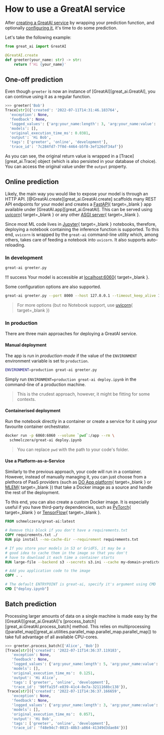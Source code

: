 # How to use a GreatAI service

After [creating a GreatAI service](/how-to-guides/create-service) by wrapping your prediction function, and optionally [configuring it](/how-to-guides/configure-service), it's time to do some prediction.

Let's take the following example:

```python title="greeter.py"
from great_ai import GreatAI

@GreatAI.create
def greeter(your_name: str) -> str:
    return f'Hi {your_name}'
```

## One-off prediction

Even though `greeter` is now an instance of [GreatAI][great_ai.GreatAI], you can continue using it as a regular function.

```python
>>> greeter('Bob')
Trace[str]({'created': '2022-07-11T14:31:46.183764',
  'exception': None,
  'feedback': None,
  'logged_values': {'arg:your_name:length': 3, 'arg:your_name:value': 'Bob'},
  'models': [],
  'original_execution_time_ms': 0.0381,
  'output': 'Hi Bob',
  'tags': ['greeter', 'online', 'development'],
  'trace_id': '7c284fd7-7f0d-4464-b5f8-3ef126df34af'})
```

As you can see, the original return value is wrapped in a [Trace][great_ai.Trace] object (which is also persisted in your database of choice). You can access the original value under the `output` property.

## Online prediction

Likely, the main way you would like to expose your model is through an HTTP API. [@GreatAI.create][great_ai.GreatAI.create] scaffolds many REST API endpoints for your model and creates a [FastAPI](https://fastapi.tiangolo.com/){ target=_blank } app available under [GreatAI.app][great_ai.GreatAI]. This can be served using [uvicorn](https://www.uvicorn.org/){ target=_blank } or any other [ASGI server](https://asgi.readthedocs.io/en/latest/){ target=_blank }.

Since most ML code lives in [Jupyter](https://jupyter.org/){ target=_blank } notebooks, therefore, deploying a notebook containing the inference function is supported. To this end, `uvicorn` is wrapped by the `great-ai` command-line utility which, among others, takes care of feeding a notebook into `uvicorn`. It also supports auto-reloading.

### In development

```sh
great-ai greeter.py
```

!!! success
    Your model is accessible at [localhost:6060](http:/127.0.0.1:6060){ target=_blank }.

Some configuration options are also supported.

```sh
great-ai greeter.py --port 8000 --host 127.0.0.1 --timeout_keep_alive 10
```
> For more options (but no Notebook support, use [uvicorn](https://www.uvicorn.org/){ target=_blank })

### In production

There are three main approaches for deploying a GreatAI service.

#### Manual deployment

The app is run in *production-mode* if the value of the `ENVIRONMENT` environment variable is set to `production`.

```sh
ENVIRONMENT=production great-ai greeter.py
```

Simply run `ENVIRONMENT=production great-ai deploy.ipynb` in the command-line of a production machine.
> This is the crudest approach, however, it might be fitting for some contexts.

#### Containerised deployment

Run the notebook directly in a container or create a service for it using your favourite container orchestrator.

```sh
docker run -p 6060:6060 --volume `pwd`:/app --rm \
  schmelczera/great-ai deploy.ipynb
```
> You can replace ``pwd`` with the path to your code's folder.

#### Use a Platform-as-a-Service

Similarly to the previous approach, your code will run in a container. However, instead of manually managing it, you can just choose from a plethora of PaaS providers (such as [DO App platform](https://www.digitalocean.com/products/app-platform){ target=_blank } or [MLEM](https://mlem.ai/){ target=_blank }) that take a Docker image as a source and handle the rest of the deployment.

To this end, you can also create a custom Docker image. It is especially useful if you have third-party dependencies, such as [PyTorch](https://pytorch.org/){ target=_blank } or [TensorFlow](https://www.tensorflow.org/){ target=_blank }.

```Dockerfile
FROM schmelczera/great-ai:latest

# Remove this block if you don't have a requirements.txt
COPY requirements.txt ./   
RUN pip install --no-cache-dir --requirement requirements.txt

# If you store your models in S3 or GridFS, it may be a 
# good idea to cache them in the image so that you don't
# have to download it each time a container starts
RUN large-file --backend s3 --secrets s3.ini --cache my-domain-predictor

# Add you application code to the image
COPY . .

# The default ENTRYPOINT is great-ai, specify it's argument using CMD
CMD ["deploy.ipynb"]

```

## Batch prediction

Processing larger amounts of data on a single machine is made easy by the [GreatAI][great_ai.GreatAI]'s [process_batch][great_ai.GreatAI.process_batch] method. This relies on multiprocessing ([parallel_map][great_ai.utilities.parallel_map.parallel_map.parallel_map]) to take full advantage of all available CPU-cores.

```python
>>> greeter.process_batch(['Alice', 'Bob'])
[Trace[str]({'created': '2022-07-11T14:36:37.119183',
   'exception': None,
   'feedback': None,
   'logged_values': {'arg:your_name:length': 5, 'arg:your_name:value': 'Alice'},
   'models': [],
   'original_execution_time_ms':  0.1251,
   'output': 'Hi Alice',
   'tags': ['greeter', 'online', 'development'],
   'trace_id': '90ffa15f-e839-41c4-8e7a-3211168bc138'}),
 Trace[str]({'created': '2022-07-11T14:36:37.166659',
   'exception': None,
   'feedback': None,
   'logged_values': {'arg:your_name:length': 3, 'arg:your_name:value': 'Bob'},
   'models': [],
   'original_execution_time_ms':  0.0571,
   'output': 'Hi Bob',
   'tags': ['greeter', 'online', 'development'],
   'trace_id': 'f48e94c7-0815-48b3-a864-41349d3dae84'})]
```
